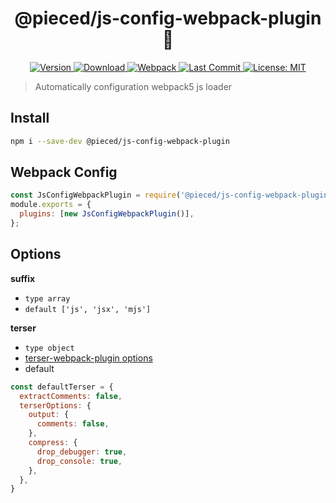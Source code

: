 <h1 align="center">@pieced/js-config-webpack-plugin 👋</h1>
<p align="center">
  <a href="https://www.npmjs.com/package/@pieced/js-config-webpack-plugin" target="_blank">
    <img alt="Version" src="https://img.shields.io/npm/v/@pieced/js-config-webpack-plugin.svg">
  </a>
  <a href="https://www.npmjs.com/package/@pieced/js-config-webpack-plugin" target="_blank">
    <img alt="Download" src="https://img.shields.io/npm/dm/@pieced/js-config-webpack-plugin.svg?color=blue" />
  </a>
  <a href="https://www.npmjs.com/package/@pieced/js-config-webpack-plugin" target="_blank">
  <img alt="Webpack" src="https://img.shields.io/badge/webpack->=5.0.0-blue">
  </a>
  <a href="https://www.npmjs.com/package/@pieced/js-config-webpack-plugin" target="_blank">
  <img alt="Last Commit" src="https://img.shields.io/github/last-commit/pieced-team/js-config-webpack-plugin">
  </a>
  <a href="https://www.npmjs.com/package/@pieced/js-config-webpack-plugin" target="_blank">
    <img alt="License: MIT" src="https://img.shields.io/npm/l/@pieced/js-config-webpack-plugin" />
  </a>
</p>

> Automatically configuration webpack5 js loader

## Install

```sh
npm i --save-dev @pieced/js-config-webpack-plugin
```

## Webpack Config

```js
const JsConfigWebpackPlugin = require('@pieced/js-config-webpack-plugin');
module.exports = {
  plugins: [new JsConfigWebpackPlugin()],
};
```

## Options

**suffix**

- `type array`
- `default ['js', 'jsx', 'mjs']`


**terser**

- `type object`
- [terser-webpack-plugin options](https://webpack.js.org/plugins/terser-webpack-plugin/#options)
- default

```js
const defaultTerser = {
  extractComments: false,
  terserOptions: {
    output: {
      comments: false,
    },
    compress: {
      drop_debugger: true,
      drop_console: true,
    },
  },
}
```
